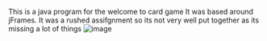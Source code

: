 This is a java program for the welcome to card game
It was based around jFrames.
It was a rushed assifgnment so its not very well put together as its missing a lot of things
![image](https://github.com/user-attachments/assets/8d0d8253-0c37-4bac-b92f-308e1510aae8)
